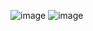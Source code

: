![image](https://github.com/Nukalaalekhya/project-1/assets/132035324/e2e42581-57d8-413b-a1d6-e7c717471998)
![image](https://github.com/Nukalaalekhya/project-1/assets/132035324/d7de0cef-0b87-4937-90ef-62b6bd71587b)
